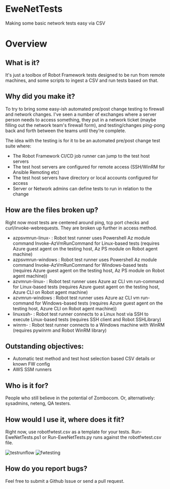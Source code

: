 # EweNetTests
Making some basic network tests easy via CSV

# Overview
## What is it?
It's just a toolbox of Robot Framework tests designed to be run from remote machines, and some scripts to ingest a CSV and run tests based on that.
## Why did you make it?
To try to bring some easy-ish automated pre/post change testing to firewall and network changes.
I've seen a number of exchanges where a server person needs to access something, they put in a network ticket (maybe filling out the network team's firewall form), and testing/changes ping-pong back and forth between the teams until they're complete. 

The idea with the testing is for it to be an automated pre/post change test suite where:
* The Robot Framework CI/CD job runner can jump to the test host servers
* The test host servers are configured for remote access (SSH/WinRM for Ansible Remoting etc)
* The test host servers have directory or local accounts configured for access
* Server or Network admins can define tests to run in relation to the change

## How are the files broken up? 
Right now most tests are centered around ping, tcp port checks and curl/invoke-webrequests. They are broken up further in access method. 

* azpsvmrun-linux- : Robot test runner uses Powershell Az module command Invoke-AzVmRunCommand for Linux-based tests (requires Azure guest agent on the testing host, Az PS module on Robot agent machine)
* azpsvmrun-windows : Robot test runner uses Powershell Az module command Invoke-AzVmRunCommand for Windows-based tests (requires Azure guest agent on the testing host, Az PS module on Robot agent machine))
* azvmrun-linux- : Robot test runner uses Azure az CLI vm run-command for Linux-based tests (requires Azure guest agent on the testing host, Azure CLI on Robot agent machine)
* azvmrun-windows : Robot test runner uses Azure az CLI vm run-command for Windows-based tests (requires Azure guest agent on the testing host, Azure CLI on Robot agent machine))
* linuxssh- : Robot test runner connects to a Linux host via SSH to execute Linux-based tests (requires SSH client and Robot SSHLibrary)
* winrm- : Robot test runner connects to a Windows machine with WinRM (requires pywinrm and Robot WinRM library)

## Outstanding objectives:
* Automatic test method and test host selection based CSV details or known FW config
* AWS SSM runners


## Who is it for?
People who still believe in the potential of Zombocom. Or, alternatively:  sysadmins, neteng, QA testers.

## How would I use it, where does it fit?
Right now, use robotfwtest.csv as a template for your tests.
Run-EweNetTests.ps1 or Run-EweNetTests.py runs against the robotfwtest.csv file.


![testrunflow](https://user-images.githubusercontent.com/1390085/162353856-38e9707b-9da4-4f84-9e52-9b9c23eb89cb.png#gh-light-mode-only)
![fwtesting](https://user-images.githubusercontent.com/1390085/162351589-f930116c-9054-496e-aef0-5b034c0fbfd7.png#gh-light-mode-only)
## How do you report bugs?
Feel free to submit a Github Issue or send a pull request.




